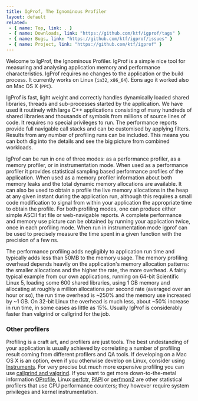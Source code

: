 ```yaml
---
title: IgProf, The Ignominous Profiler
layout: default
related:
 - { name: Top, link: . }
 - { name: Downloads, link: "https://github.com/ktf/igprof/tags" }
 - { name: Bugs, link: "https://github.com/ktf/igprof/issues" }
 - { name: Project, link: "https://github.com/ktf/igprof" }
---
```

Welcome to IgProf, the Ignominous Profiler.  IgProf is a simple nice tool for
measuring and analysing application memory and performance characteristics.
IgProf requires no changes to the application or the build process.  It
currently works on Linux (`ia32`, `x86_64`).  Eons ago it worked also on Mac OS X
(`PPC`).

IgProf is fast, light weight and correctly handles dynamically loaded shared 
libraries, threads and sub-processes started by the application. We have
used it routinely with large C++ applications consisting of many hundreds of
shared libraries and thousands of symbols from millions of source lines of 
code. It requires no special privileges to run.  The performance reports 
provide full navigable call stacks and can be customised by applying 
filters.  Results from any number of profiling runs can be included. This 
means you can both dig into the details and see the big picture from combined 
workloads.

IgProf can be run in one of three modes: as a performance profiler, as a
memory profiler, or in instrumentation mode. When used as a performance
profiler it provides statistical sampling based performance profiles of the
application. When used as a memory profiler information about both memory leaks
and the total dynamic memory allocations are available. It can also be used to
obtain a profile the live memory allocations in the heap at any given instant
during the application run, although this requires a small code modification to
signal from within your application the appropriate time to obtain the profile.
For both profiling modes, one can produce either simple ASCII flat file or
web-navigable reports.  A complete performance and memory use picture can be
obtained by running your application twice, once in each profiling mode.
When run in instrumentation mode igprof can be used to precisely measure the
time spent in a given function with the precision of a few ns.

The performance profiling adds negligibly to application run time and 
typically adds less than 50MB to the memory usage.  The memory profiling 
overhead depends heavily on the application's memory allocation patterns: the 
smaller allocations and the 
higher the rate, the more overhead.  A fairly typical example from
our own applications, running on 64-bit Scientific Linux 5, loading some 
600 shared libraries, using 1 GB memory and allocating at roughly
a million allocations per second rate (averaged over an hour or so), the run 
time overhead is ~250% and the memory use increased by ~1 GB. On 32-bit Linux 
the overhead is much less, about ~50% increase in run time, in some cases as 
little as 15%. Usually IgProf is considerably faster than valgrind or 
callgrind for the job.

### Other profilers

Profiling is a craft art, and profilers are just tools. The best undestanding
of your application is usually achieved by correlating a number of profiling
result coming from different profilers and QA tools.
If developing on a Mac OS X is an option, even if you otherwise develop on
Linux, consider using [Instruments][].  For very precise but much more expensive
profiling you can use [callgrind and valgrind][]. If you want to get more 
down-to-the-metal information [OProfile][], Linux [perfctr][], [PAPI][] or
[perfmon2][] are other statistical profilers that use CPU performance counters;
they however require system privileges and kernel instrumentation.

[Instruments]: https://developer.apple.com/technologies/tools/
[callgrind and valgrind]: http://www.valgrind.org
[oprofile]: http://oprofile.sourceforge.net
[perfctr]: http://user.it.uu.se/~mikpe/linux/perfctr/
[perfmon2]: http://perfmon2.sourceforge.net
[PAPI]: http://icl.cs.utk.edu/PAPI/
